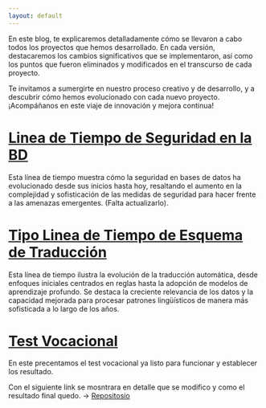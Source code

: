 ```yaml
---
layout: default
---
```


En este blog, te explicaremos detalladamente cómo se llevaron a cabo todos los proyectos que hemos desarrollado. En cada versión, destacaremos los cambios significativos que se implementaron, así como los puntos que fueron eliminados y modificados en el transcurso de cada proyecto.

Te invitamos a sumergirte en nuestro proceso creativo y de desarrollo, y a descubrir cómo hemos evolucionado con cada nuevo proyecto. ¡Acompáñanos en este viaje de innovación y mejora continua!

# [Linea de Tiempo de Seguridad en la BD](./LineadeTiempo-Seguridad/index.html) 
Esta línea de tiempo muestra cómo la seguridad en bases de datos ha evolucionado desde sus inicios hasta hoy, resaltando el aumento en la complejidad y sofisticación de las medidas de seguridad para hacer frente a las amenazas emergentes. (Falta actualizarlo).

# [Tipo Linea de Tiempo de Esquema de Traducci&#243;n](./LineadeTIempo-EsquemaTraduccion/index.html) 
Esta línea de tiempo ilustra la evolución de la traducción automática, desde enfoques iniciales centrados en reglas hasta la adopción de modelos de aprendizaje profundo. Se destaca la creciente relevancia de los datos y la capacidad mejorada para procesar patrones lingüísticos de manera más sofisticada a lo largo de los años.

# <a target="_black" href="./ProyectoIA/index.html">Test Vocacional</a>

En este precentamos el test vocacional ya listo para funcionar y establecer los resultado.

Con el siguiente link se mosntrara en detalle que se modifico y como el resultado final quedo. -> <a title="repositorio" target="_black" href="https://github.com/NinjaDiaz007/Proyecto_IA">Repositosio</a> 


<!--<dl>
<dt>Name</dt>
<dd>Godzilla</dd>
<dt>Born</dt>
<dd>1952</dd>
<dt>Birthplace</dt>
<dd>Japan</dd>
<dt>Color</dt>
<dd>Green</dd>
</dl>-->
